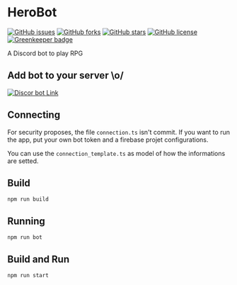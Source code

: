 # HeroBot

[![GitHub issues](https://img.shields.io/github/issues/lgmagalhaes88/HeroBot.svg?style=flat-square)](https://github.com/lgmagalhaes88/HeroBot/issues)
[![GitHub forks](https://img.shields.io/github/forks/lgmagalhaes88/HeroBot.svg?style=flat-square)](https://github.com/lgmagalhaes88/HeroBot/network)
[![GitHub stars](https://img.shields.io/github/stars/lgmagalhaes88/HeroBot.svg?style=flat-square)](https://github.com/lgmagalhaes88/HeroBot/stargazers)
[![GitHub license](https://img.shields.io/github/license/lgmagalhaes88/HeroBot.svg?style=flat-square)](https://github.com/lgmagalhaes88/HeroBot/blob/master/LICENSE) [![Greenkeeper badge](https://badges.greenkeeper.io/lgmagalhaes88/HeroBot.svg)](https://greenkeeper.io/)

A Discord bot to play RPG

## Add bot to your server \o/

[![Discor bot Link](https://encrypted-tbn0.gstatic.com/images?q=tbn:ANd9GcSCH5K8nK8Ucll_OCrEHngzkZ7k3E7qmDF-TEY_kRU0WzO3uegL)](https://discordapp.com/api/oauth2/authorize?client_id=495052325258395672&permissions=8&scope=bot)
## Connecting

For security proposes, the file `connection.ts` isn't commit. If you want to run the app, put your own bot token and a firebase projet configurations.

You can use the `connection_template.ts` as model of how the informations are setted.

## Build

```shell
npm run build
```

## Running

```shell
npm run bot
```

## Build and Run

```shell
npm run start
```
